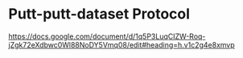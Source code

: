 # Putt-putt-dataset Protocol

https://docs.google.com/document/d/1q5P3LuqCIZW-Roq-jZgk72eXdbwc0Wl88NoDY5Vmq08/edit#heading=h.v1c2g4e8xmvp

